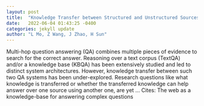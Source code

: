 ```yaml
---
layout: post
title:  "Knowledge Transfer between Structured and Unstructured Sources for Complex Question Answering"
date:   2022-06-04 01:43:25 -0400
categories: jekyll update
author: "L Mo, Z Wang, J Zhao, H Sun"
---
```

Multi-hop question answering (QA) combines multiple pieces of evidence to search for the correct answer. Reasoning over a text corpus (TextQA) and/or a knowledge base (KBQA) has been extensively studied and led to distinct system architectures. However, knowledge transfer between such two QA systems has been under-explored. Research questions like what knowledge is transferred or whether the transferred knowledge can help answer over one source using another one, are yet … Cites: ‪The web as a knowledge-base for answering complex questions‬